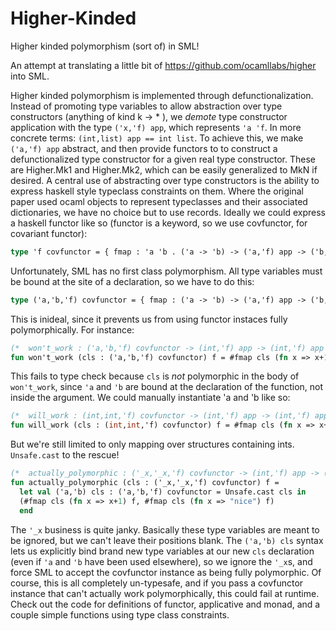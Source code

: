 # Higher-Kinded
Higher kinded polymorphism (sort of) in SML!

An attempt at translating a little bit of https://github.com/ocamllabs/higher into SML.

Higher kinded polymorphism is implemented through defunctionalization. Instead of promoting type variables to
allow abstraction over type constructors (anything of kind k -> * ), we _demote_ type constructor application 
with the type `('x,'f) app`, which represents `'a 'f`. In more concrete terms: `(int,list) app == int list`. To achieve this, we make `('a,'f) app` abstract, and then provide functors to to construct a defunctionalized type constructor for a given real type constructor. These are Higher.Mk1 and Higher.Mk2, which can be easily generalized to MkN if desired. A central use of abstracting over type constructors is the ability to express haskell style typeclass constraints on them. Where the original paper used ocaml objects to represent typeclasses and their associated dictionaries, we have no choice but to use records. Ideally we could express a haskell functor like so (functor is a keyword, so we use covfunctor, for covariant functor):
```sml
type 'f covfunctor = { fmap : 'a 'b . ('a -> 'b) -> ('a,'f) app -> ('b,'f) app }
```
Unfortunately, SML has no first class polymorphism. All type variables must be bound at the site of a declaration, so we have to do this:
```sml
type ('a,'b,'f) covfunctor = { fmap : ('a -> 'b) -> ('a,'f) app -> ('b,'f) app }
```
This is inideal, since it prevents us from using functor instaces fully polymorphically. For instance:
```sml
(*  won't_work : ('a,'b,'f) covfunctor -> (int,'f) app -> (int,'f) app *) 
fun won't_work (cls : ('a,'b,'f) covfunctor) f = #fmap cls (fn x => x+1) f
```
This fails to type check because `cls` is _not_ polymorphic in the body of `won't_work`, since `'a` and `'b` are bound at the declaration of the function, not inside the argument. We could manually instantiate 'a and 'b like so:
```sml
(*  will_work : (int,int,'f) covfunctor -> (int,'f) app -> (int,'f) app *)
fun will_work (cls : (int,int,'f) covfunctor) f = #fmap cls (fn x => x+1) f
```
But we're still limited to only mapping over structures containing ints. `Unsafe.cast` to the rescue!
```sml
(*  actually_polymorphic : ('_x,'_x,'f) covfunctor -> (int,'f) app -> (int,'f) app * (string,'f) app *)
fun actually_polymorphic (cls : ('_x,'_x,'f) covfunctor) f =
  let val ('a,'b) cls : ('a,'b,'f) covfunctor = Unsafe.cast cls in
  (#fmap cls (fn x => x+1) f, #fmap cls (fn x => "nice") f)
  end
```
The `'_x` business is quite janky. Basically these type variables are meant to be ignored, but we can't leave their positions blank. The `('a,'b) cls` syntax lets us explicitly bind brand new type variables at our new `cls` declaration (even if `'a` and `'b` have been used elsewhere), so we ignore the `'_x`s, and force SML to accept the covfunctor instance as being fully polymorphic. Of course, this is all completely un-typesafe, and if you pass a covfunctor instance that can't actually work polymorphically, this could fail at runtime. Check out the code for definitions of functor, applicative and monad, and a couple simple functions using type class constraints.
